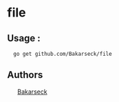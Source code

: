 # file

<h2> Usage : </h2>

```console
  go get github.com/Bakarseck/file
 ```
 
 <h2> Authors </h2>
 <ul>
    <a href="github.com/Bakarseck"> Bakarseck </a>
 </ul>
